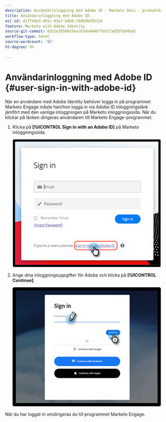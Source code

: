 ```yaml
---
description: Användarinloggning med Adobe ID - Marketo Docs - produktdokumentation
title: Användarinloggning med Adobe ID
exl-id: d17f4de3-491c-45a7-b4b8-f68b9bd35124
feature: Marketo with Adobe Identity
source-git-commit: 02b2e39580c5eac63de4b4b7fdaf2a835fdd4ba5
workflow-type: tm+mt
source-wordcount: '92'
ht-degree: 0%

---
```


# Användarinloggning med Adobe ID {#user-sign-in-with-adobe-id}

När en användare med Adobe Identity behöver logga in på programmet Marketo Engage måste han/hon logga in via Adobe ID inloggningslänk jämfört med den vanliga inloggningen på Marketo inloggningssida. När du klickar på länken dirigeras användaren till Marketo Engage-programmet.

1. Klicka på **[!UICONTROL Sign in with an Adobe ID]** på Marketo inloggningssida.

   ![](assets/user-sign-in-with-adobe-id-1.png)

1. Ange dina inloggningsuppgifter för Adobe och klicka på **[!UICONTROL Continue]**.

   ![](assets/user-sign-in-with-adobe-id-2.png)

När du har loggat in omdirigeras du till programmet Marketo Engage.
